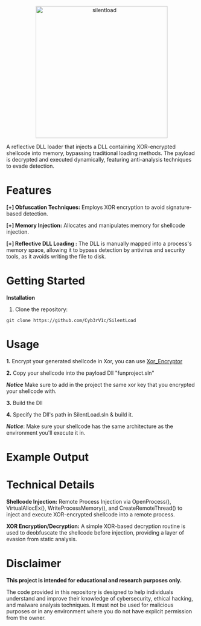 
<p align="center"> <img width="349" alt="silentload" src="https://github.com/user-attachments/assets/f028dfb7-bc60-4a2b-aa44-86b0671a2732"> </p>

A reflective DLL loader that injects a DLL containing XOR-encrypted shellcode into memory, bypassing traditional loading methods. 
The payload is decrypted and executed dynamically, featuring anti-analysis techniques to evade detection.




# Features

**[+] Obfuscation Techniques:** Employs XOR encryption to avoid signature-based detection.

**[+] Memory Injection:** Allocates and manipulates memory for shellcode injection.

**[+] Reflective DLL Loading :** The DLL is manually mapped into a process's memory space, allowing it to bypass detection by antivirus and security tools, as it avoids writing the file to disk.




# Getting Started

**Installation**


1. Clone the repository:
```
git clone https://github.com/Cyb3rV1c/SilentLoad
```


# Usage

**1.** Encrypt your generated shellcode in Xor, you can use [Xor_Encryptor ](https://github.com/Cyb3rV1c/Phantom/tree/main/Xor_Encryptor)

**2.** Copy your shellcode into the payload Dll "funproject.sln"
   
***Notice*** Make sure to add in the project the same xor key that you encrypted your shellcode with.

**3.** Build the Dll

**4.** Specify the Dll's path in SilentLoad.sln & build it. 



***Notice***: Make sure your shellcode has the same architecture as the environment you'll execute it in.

# Example Output



# Technical Details


**Shellcode Injection:**
Remote Process Injection via OpenProcess(), VirtualAllocEx(), WriteProcessMemory(), and CreateRemoteThread() to inject and execute XOR-encrypted shellcode into a remote process.

**XOR Encryption/Decryption:**
A simple XOR-based decryption routine is used to deobfuscate the shellcode before injection, providing a layer of evasion from static analysis.









# Disclaimer
**This project is intended for educational and research purposes only.**

The code provided in this repository is designed to help individuals understand and improve their knowledge of cybersecurity, ethical hacking, and malware analysis techniques. 
It must not be used for malicious purposes or in any environment where you do not have explicit permission from the owner.

